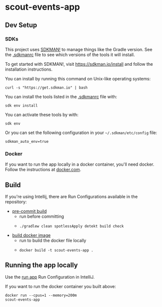 # scout-events-app


## Dev Setup

### SDKs
This project uses [SDKMAN!](https://sdkman.io/) to manage things like the Gradle version.
See the [.sdkmanrc](.sdkmanrc) file to see which versions of the tools it will install.

To get started with SDKMAN!, visit https://sdkman.io/install and follow the installation instructions.

You can install by running this command on Unix-like operating systems:
```shell
curl -s "https://get.sdkman.io" | bash
```

You can install the tools listed in the [.sdkmanrc](.sdkmanrc) file with:
```shell
sdk env install
```

You can activate these tools by with:
```shell
sdk env
```

Or you can set the following configuration in your `~/.sdkman/etc/config` file:
```text
sdkman_auto_env=true
```

### Docker
If you want to run the app locally in a docker container, you'll need docker.  Follow the instructions
at [docker.com](https://docs.docker.com/get-docker/).


## Build
If you're using Intellij, there are Run Configurations available in the repository:
- [pre-commit build](.idea/runConfigurations/pre_commit_build.xml)
  - run before committing
  - ```shell
    ./gradlew clean spotlessApply detekt build check
    ```
- [build docker image](.idea/runConfigurations/build_docker_image.xml)
  - run to build the docker file locally
  - ```shell
    docker build -t scout-events-app .
    ```

## Running the app locally
Use the [run app](.idea/runConfigurations/run_app.xml) Run Configuration in IntelliJ.

If you want to run the docker container you built above:
```shell
docker run --cpus=1 --memory=200m
scout-events-app
```
